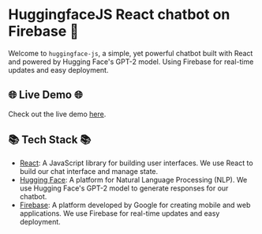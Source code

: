 # HuggingfaceJS React chatbot on Firebase 🤖

Welcome to `huggingface-js`, a simple, yet powerful chatbot built with React and powered by Hugging Face's GPT-2 model. Using Firebase for real-time updates and easy deployment. 

## 🌐 Live Demo 🌐

Check out the live demo [here](https://huggingface-js.web.app/).

## 📚 Tech Stack 📚

- [React](https://reactjs.org/): A JavaScript library for building user interfaces. We use React to build our chat interface and manage state.
- [Hugging Face](https://www.huggingface.co/): A platform for Natural Language Processing (NLP). We use Hugging Face's GPT-2 model to generate responses for our chatbot.
- [Firebase](https://firebase.google.com/): A platform developed by Google for creating mobile and web applications. We use Firebase for real-time updates and easy deployment.
